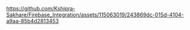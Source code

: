

https://github.com/Kshipra-Sakhare/Firebase_Integration/assets/115063019/243869dc-015d-4104-a9aa-85b4d2813453

